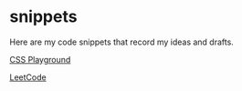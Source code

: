 # snippets

Here are my code snippets that record my ideas and drafts.

[CSS Playground](./css-playground/)

[LeetCode](./leetcode/)

